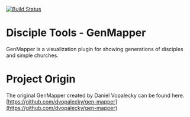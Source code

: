 [![Build Status](https://travis-ci.org/DiscipleTools/disciple-tools-genmapper.svg?branch=master)](https://travis-ci.org/DiscipleTools/disciple-tools-genmapper)

# Disciple Tools - GenMapper
GenMapper is a visualization plugin for showing generations of disciples and simple churches. 

# Project Origin
The original GenMapper created by Daniel Vopalecky can be found here. [https://github.com/dvopalecky/gen-mapper](https://github.com/dvopalecky/gen-mapper)




